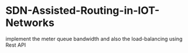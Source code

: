 # SDN-Assisted-Routing-in-IOT-Networks
implement the meter queue bandwidth and also the load-balancing using Rest API
